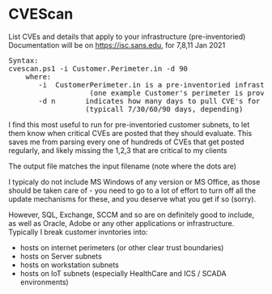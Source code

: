# CVEScan 
List CVEs and details that apply to your infrastructure (pre-inventoried)
Documentation will be on https://isc.sans.edu, for 7,8,11 Jan 2021
<pre>
Syntax:
cvescan.ps1 -i Customer.Perimeter.in -d 90
    where:
       -i  CustomerPerimeter.in is a pre-inventoried infrastructure input file
                   (one example Customer's perimeter is provided as an example)
       -d n       indicates how many days to pull CVE's for 
                  (typicall 7/30/60/90 days, depending)
</pre>       
I find this most useful to run for pre-inventoried customer subnets, to let them know when critical CVEs are posted that they should evaluate.  This saves me from parsing every one of hundreds of CVEs that get posted regularly, and likely missing the 1,2,3 that are critical to my clients

The output file matches the input filename (note where the dots are)

I typicaly do not include MS Windows of any version or MS Office, as those should be taken care of - you need to go to a lot of effort to turn off all the update mechanisms for these, and you deserve what you get if so (sorry).

However, SQL, Exchange, SCCM and so are on definitely good to include, as well as Oracle, Adobe or any other applications or infrastructure.  Typically I break customer invntories into:
- hosts on internet perimeters (or other clear trust boundaries)
- hosts on Server subnets
- hosts on workstation subnets
- hosts on IoT subnets (especially HealthCare and ICS / SCADA environments)

